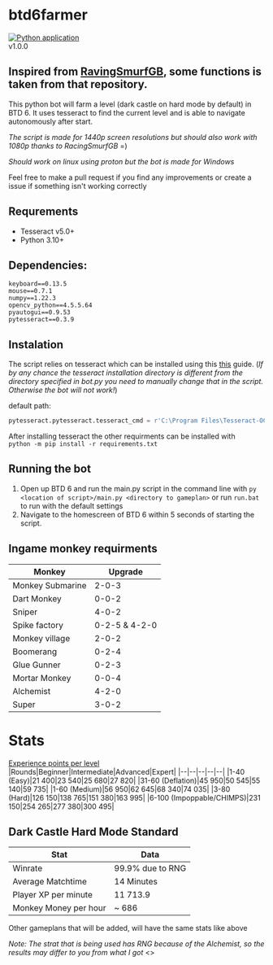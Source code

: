 # btd6farmer
[![Python application](https://github.com/linus-jansson/btd6farmer/actions/workflows/check_bot.yml/badge.svg?branch=main)](https://github.com/linus-jansson/btd6farmer/actions/workflows/check_bot.yml)
\
v1.0.0
## Inspired from [RavingSmurfGB](https://github.com/RavingSmurfGB/Py_AutoBloons), some functions is taken from that repository.

This python bot will farm a level (dark castle on hard mode by default) in BTD 6. It uses tesseract to find the current level and is able to navigate autonomously after start.

*The script is made for 1440p screen resolutions but should also work with 1080p thanks to RacingSmurfGB* =)

*Should work on linux using proton but the bot is made for Windows*

Feel free to make a pull request if you find any improvements or create a issue if something isn't working correctly
## Requrements
- Tesseract v5.0+
- Python 3.10+

## Dependencies:
```
keyboard==0.13.5
mouse==0.7.1
numpy==1.22.3
opencv_python==4.5.5.64
pyautogui==0.9.53
pytesseract==0.3.9
```
## Instalation
The script relies on tesseract which can be installed using this [this](https://github.com/UB-Mannheim/tesseract/wiki) guide. 
(*If by any chance the tesseract installation directory is different from the directory specified in bot.py you need to manually change that in the script. Otherwise the bot will not work!*)

default path:
```py
pytesseract.pytesseract.tesseract_cmd = r'C:\Program Files\Tesseract-OCR\tesseract.exe'
```

After installing tesseract the other requirments can be installed with\
`python -m pip install -r requirements.txt`

## Running the bot
1. Open up BTD 6 and run the main.py script in the command line with `py <location of script>/main.py <directory to gameplan>` or run `run.bat` to run with the default settings
2. Navigate to the homescreen of BTD 6 within 5 seconds of starting the script.

## Ingame monkey requirments
|Monkey|Upgrade|
|--|--|
|Monkey Submarine|2-0-3|
|Dart Monkey|0-0-2|
|Sniper| 4-0-2 |
|Spike factory| 0-2-5 & 4-2-0|
|Monkey village|2-0-2|
|Boomerang|0-2-4|
|Glue Gunner|0-2-3|
|Mortar Monkey|0-0-4|
|Alchemist|4-2-0|
|Super|3-0-2|


# Stats
[Experience points per level](https://bloons.fandom.com/wiki/Experience_Point_Farming)
|Rounds|Beginner|Intermediate|Advanced|Expert|
|--|--|--|--|--|
|1-40 (Easy)|21 400|23 540|25 680|27 820|
|31-60 (Deflation)|45 950|50 545|55 140|59 735|
|1-60 (Medium)|56 950|62 645|68 340|74 035|
|3-80 (Hard)|126 150|138 765|151 380|163 995|
|6-100 (Impoppable/CHIMPS)|231 150|254 265|277 380|300 495|

## Dark Castle Hard Mode Standard
|Stat|Data|
|--|--|
|Winrate|99.9% due to RNG|
|Average Matchtime|14 Minutes|
|Player XP per minute|11 713.9|
|Monkey Money per hour| ~ 686 |

Other gameplans that will be added, will have the same stats like above

*Note: The strat that is being used has RNG because of the Alchemist, so the results may differ to you from what I got*
<>